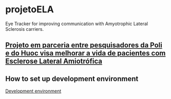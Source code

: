 # projetoELA
Eye Tracker for improving communication with Amyotrophic Lateral Sclerosis carriers.


## [Projeto em parceria entre pesquisadores da Poli e do Huoc visa melhorar a vida de pacientes com Esclerose Lateral Amiotrófica](http://www.upe.br/noticias/projeto-em-parceria-entre-pesquisadores-da-escola-polit%C3%A9cnica-de-pernambuco-e-do-hospital-universit%C3%A1rio-oswaldo-cruz-visa-melhorar-a-vida-de-pacientes-com-esclerose-lateral-amiotr%C3%B3fica.html?utm_source=feedburner&utm_medium=feed&utm_campaign=Feed%3A+upe%2Fnewsletter+%28%C3%9Altimas+Not%C3%ADcias+-+Universidade+de+Pernambuco%29)

## How to set up development environment
[Development environment](https://github.com/ldhonorato/projetoELA/blob/master/config_ambiente.md)
